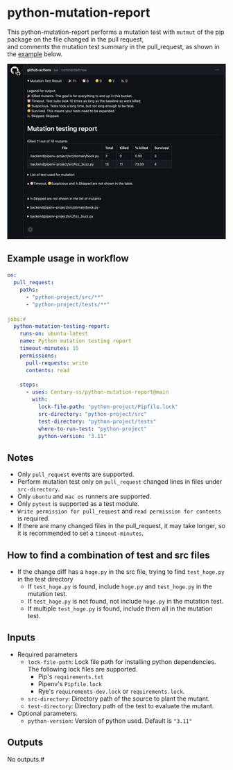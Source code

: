 # python-mutation-report
This python-mutation-report performs a mutation test with `mutmut` of the pip package on the file changed in the pull request,  
and comments the mutation test summary in the pull_request, as shown in the [example](docs/sample_summary_comment.md) below.

<img src="docs/sample_summary_comment.png" width="700">

## Example usage in workflow
```yml
on:
  pull_request:
    paths:
      - "python-project/src/**"
      - "python-project/tests/**"

jobs:#
  python-mutation-testing-report:
    runs-on: ubuntu-latest
    name: Python mutation testing report
    timeout-minutes: 15
    permissions:
      pull-requests: write
      contents: read

    steps:
      - uses: Century-ss/python-mutation-report@main
        with:
          lock-file-path: "python-project/Pipfile.lock"
          src-directory: "python-project/src"
          test-directory: "python-project/tests"
          where-to-run-test: "python-project"
          python-version: "3.11"
```

## Notes
- Only `pull_request` events are supported.
- Perform mutation test only on `pull_request` changed lines in files under `src-directory`.
- Only `ubuntu` and `mac os` runners are supported.
- Only `pytest` is supported as a test module.
- `Write permission for pull_request` and `read permission for contents` is required.
- If there are many changed files in the pull_request, it may take longer, so it is recommended to set a `timeout-minutes`.

## How to find a combination of test and src files
- If the change diff has a `hoge.py` in the src file, trying to find `test_hoge.py` in the test directory
  - If `test_hoge.py` is found, include `hoge.py` and `test_hoge.py` in the mutation test.
  - If `test_hoge.py` is not found, not include `hoge.py` in the mutation test.
  - If multiple `test_hoge.py` is found, include them all in the mutation test.

## Inputs
- Required parameters
  - `lock-file-path`: Lock file path for installing python dependencies. The following lock files are supported.
    - Pip's `requirements.txt`
    - Pipenv's `Pipfile.lock`
    - Rye's `requirements-dev.lock` or `requirements.lock`.
  - `src-directory`: Directory path of the source to plant the mutant.
  - `test-directory`: Directory path of the test to evaluate the mutant.
- Optional parameters.
  - `python-version`: Version of python used. Default is `"3.11"`

## Outputs
No outputs.#
